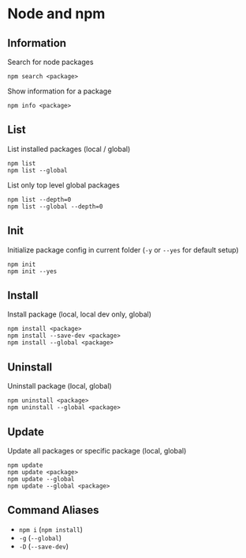 # Node and npm

## Information

Search for node packages

    npm search <package>

Show information for a package

    npm info <package>

## List

List installed packages (local / global)

    npm list
    npm list --global

List only top level global packages

    npm list --depth=0
    npm list --global --depth=0

## Init

Initialize package config in current folder (`-y` or `--yes` for default setup)

    npm init
    npm init --yes

## Install

Install package (local, local dev only, global)

    npm install <package>
    npm install --save-dev <package>
    npm install --global <package>

## Uninstall

Uninstall package (local, global)

    npm uninstall <package>
    npm uninstall --global <package>

## Update

Update all packages or specific package (local, global)

    npm update
    npm update <package>
    npm update --global
    npm update --global <package>

## Command Aliases

- `npm i` (`npm install`)
- `-g` (`--global`)
- `-D` (`--save-dev`)
